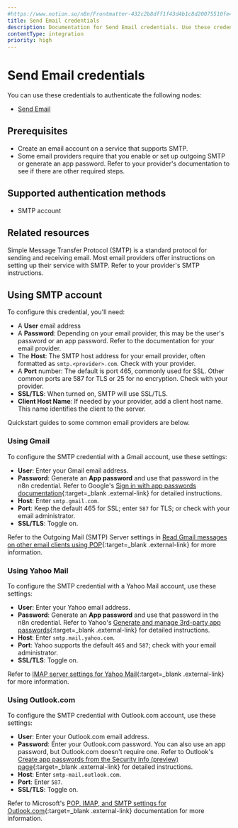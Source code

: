 ```yaml
---
#https://www.notion.so/n8n/Frontmatter-432c2b8dff1f43d4b1c8d20075510fe4
title: Send Email credentials
description: Documentation for Send Email credentials. Use these credentials to authenticate Send Email in n8n, a workflow automation platform.
contentType: integration
priority: high
---
```


# Send Email credentials

You can use these credentials to authenticate the following nodes:

- [Send Email](/integrations/builtin/core-nodes/n8n-nodes-base.sendemail/)

## Prerequisites

- Create an email account on a service that supports SMTP.
- Some email providers require that you enable or set up outgoing SMTP or generate an app password. Refer to your provider's documentation to see if there are other required steps.

## Supported authentication methods

- SMTP account

## Related resources

Simple Message Transfer Protocol (SMTP) is a standard protocol for sending and receiving email. Most email providers offer instructions on setting up their service with SMTP. Refer to your provider's SMTP instructions.

## Using SMTP account

To configure this credential, you'll need:

- A **User** email address
- A **Password**: Depending on your email provider, this may be the user's password or an app password. Refer to the documentation for your email provider.
- The **Host**: The SMTP host address for your email provider, often formatted as `smtp.<provider>.com`. Check with your provider.
- A **Port** number: The default is port 465, commonly used for SSL. Other common ports are 587 for TLS or 25 for no encryption. Check with your provider.
- **SSL/TLS**: When turned on, SMTP will use SSL/TLS.
- **Client Host Name**: If needed by your provider, add a client host name. This name identifies the client to the server.

Quickstart guides to some common email providers are below.

### Using Gmail

To configure the SMTP credential with a Gmail account, use these settings:

- **User**: Enter your Gmail email address.
- **Password**: Generate an **App password** and use that password in the n8n credential. Refer to Google's [Sign in with app passwords documentation](https://support.google.com/accounts/answer/185833?hl=en){:target=_blank .external-link} for detailed instructions.
- **Host**: Enter `smtp.gmail.com`.
- **Port**: Keep the default 465 for SSL; enter `587` for TLS; or check with your email administrator.
- **SSL/TLS**: Toggle on.

Refer to the Outgoing Mail (SMTP) Server settings in [Read Gmail messages on other email clients using POP](https://support.google.com/mail/answer/7104828?hl=en){:target=_blank .external-link} for more information.

### Using Yahoo Mail

To configure the SMTP credential with a Yahoo Mail account, use these settings:

- **User**: Enter your Yahoo email address.
- **Password**: Generate an **App password** and use that password in the n8n credential. Refer to Yahoo's [Generate and manage 3rd-party app passwords](https://help.yahoo.com/kb/generate-manage-third-party-passwords-sln15241.html){:target=_blank .external-link} for detailed instructions.
- **Host**: Enter `smtp.mail.yahoo.com`.
- **Port**: Yahoo supports the default `465` and `587`; check with your email administrator.
- **SSL/TLS**: Toggle on.

Refer to [IMAP server settings for Yahoo Mail](https://help.yahoo.com/kb/sln4075.html){:target=_blank .external-link} for more information.

### Using Outlook.com

To configure the SMTP credential with Outlook.com account, use these settings:

- **User**: Enter your Outlook.com email address.
- **Password**: Enter your Outlook.com password. You can also use an app password, but Outlook.com doesn't require one. Refer to Outlook's [Create app passwords from the Security info (preview) page](https://support.microsoft.com/en-us/account-billing/create-app-passwords-from-the-security-info-preview-page-d8bc744a-ce3f-4d4d-89c9-eb38ab9d4137){:target=_blank .external-link} for detailed instructions.
- **Host**: Enter `smtp-mail.outlook.com`.
- **Port**: Enter `587`.
- **SSL/TLS**: Toggle on.

Refer to Microsoft's [POP, IMAP, and SMTP settings for Outlook.com](https://support.microsoft.com/en-us/office/pop-imap-and-smtp-settings-for-outlook-com-d088b986-291d-42b8-9564-9c414e2aa040){:target=_blank .external-link} documentation for more information.

